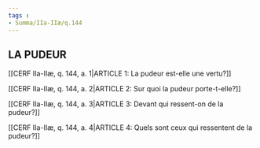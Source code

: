 ```yaml
---
tags : 
- Summa/IIa-IIæ/q.144
---
```


## LA PUDEUR

[[CERF IIa-IIæ, q. 144, a. 1|ARTICLE 1: La pudeur est-elle une vertu?]]

[[CERF IIa-IIæ, q. 144, a. 2|ARTICLE 2: Sur quoi la pudeur porte-t-elle?]]

[[CERF IIa-IIæ, q. 144, a. 3|ARTICLE 3: Devant qui ressent-on de la pudeur?]]

[[CERF IIa-IIæ, q. 144, a. 4|ARTICLE 4: Quels sont ceux qui ressentent de la pudeur?]]

